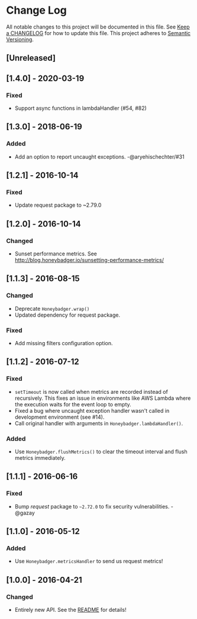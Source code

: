# Change Log
All notable changes to this project will be documented in this file. See [Keep a
CHANGELOG](http://keepachangelog.com/) for how to update this file. This project
adheres to [Semantic Versioning](http://semver.org/).

## [Unreleased]

## [1.4.0] - 2020-03-19
### Fixed
- Support async functions in lambdaHandler (#54, #82)

## [1.3.0] - 2018-06-19
### Added
- Add an option to report uncaught exceptions. -@aryehischechter/#31

## [1.2.1] - 2016-10-14
### Fixed
- Update request package to ~2.79.0

## [1.2.0] - 2016-10-14
### Changed
- Sunset performance metrics. See
  http://blog.honeybadger.io/sunsetting-performance-metrics/

## [1.1.3] - 2016-08-15
### Changed
- Deprecate `Honeybadger.wrap()`
- Updated dependency for request package.

### Fixed
- Add missing filters configuration option.

## [1.1.2] - 2016-07-12
### Fixed
- `setTimeout` is now called when metrics are recorded instead of recursively.
  This fixes an issue in environments like AWS Lambda where the execution waits
  for the event loop to empty.
- Fixed a bug where uncaught exception handler wasn't called in development
  environment (see #14).
- Call original handler with arguments in `Honeybadger.lambdaHandler()`.

### Added
- Use `Honeybadger.flushMetrics()` to clear the timeout interval and flush
  metrics immediately.

## [1.1.1] - 2016-06-16
### Fixed
- Bump *request* package to `~2.72.0` to fix security vulnerabilities. -@gazay

## [1.1.0] - 2016-05-12
### Added
- Use `Honeybadger.metricsHandler` to send us request metrics!

## [1.0.0] - 2016-04-21
### Changed
- Entirely new API. See the [README](README.md) for details!
